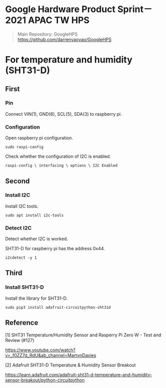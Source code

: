 # Google Hardware Product Sprint－2021 APAC TW HPS

> Main Repository: GoogleHPS <https://github.com/darrenyaoyao/GoogleHPS>

# For temperature and humidity (SHT31-D) 

## First 

### Pin

Connect VIN(1), GND(6), SCL(5), SDA(3) to raspberry pi. 

### Configuration 

Open raspberry pi configuration. 

```
sudo raspi-config
```

Check whether the configuration of I2C is enabled. 

    raspi-config \ interfacing \ options \ I2C Enabled 

## Second 

### Install I2C 

Install I2C tools. 

```
sudo apt install i2c-tools
```

### Detect I2C 

Detect whether I2C is worked. 

SHT31-D for raspberry pi has the address 0x44. 

```
i2cdetect -y 1
```

## Third 

### Install SHT31-D 

Install the library for SHT31-D. 

```
sudo pip3 install adafruit-circuitpython-sht31d
```

## Reference 

[1] SHT31 Temperature/Humidity Sensor and Rasperry Pi Zero W - Test and Review (#127)

https://www.youtube.com/watch?v=_f0ZZ7d_RdU&ab_channel=MartynDavies 

[2] Adafruit SHT31-D Temperature & Humidity Sensor Breakout

https://learn.adafruit.com/adafruit-sht31-d-temperature-and-humidity-sensor-breakout/python-circuitpython 
